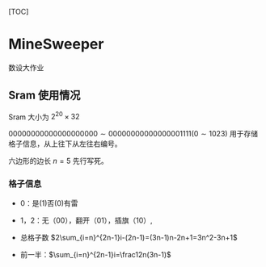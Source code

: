 [TOC]

# MineSweeper

数设大作业

## Sram 使用情况

Sram 大小为 $2^{20}\times 32$

$00000000000000000000\sim 00000000000000001111(0\sim 1023)$ 用于存储格子信息，从上往下从左往右编号。

六边形的边长 $n=5$ 先行写死。

### 格子信息

- 0：是(1)否(0)有雷
- 1，2：无（00），翻开（01），插旗（10）,
- 总格子数 $2\sum_{i=n}^{2n-1}i-(2n-1)=(3n-1)n-2n+1=3n^2-3n+1$

- 前一半：$\sum_{i=n}^{2n-1}i=\frac12n(3n-1)$

